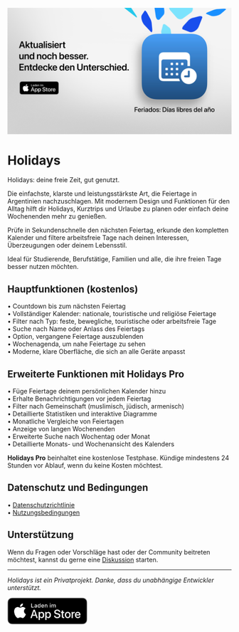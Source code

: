 [![Holidays App](images/banner.png)](https://apps.apple.com/app/id6744455042)

# Holidays

Holidays: deine freie Zeit, gut genutzt.

Die einfachste, klarste und leistungsstärkste Art, die Feiertage in Argentinien nachzuschlagen.
Mit modernem Design und Funktionen für den Alltag hilft dir Holidays, Kurztrips und Urlaube zu planen oder einfach deine Wochenenden mehr zu genießen.

Prüfe in Sekundenschnelle den nächsten Feiertag, erkunde den kompletten Kalender und filtere arbeitsfreie Tage nach deinen Interessen, Überzeugungen oder deinem Lebensstil.

Ideal für Studierende, Berufstätige, Familien und alle, die ihre freien Tage besser nutzen möchten.

## Hauptfunktionen (kostenlos)

• Countdown bis zum nächsten Feiertag  
• Vollständiger Kalender: nationale, touristische und religiöse Feiertage  
• Filter nach Typ: feste, bewegliche, touristische oder arbeitsfreie Tage  
• Suche nach Name oder Anlass des Feiertags  
• Option, vergangene Feiertage auszublenden  
• Wochenagenda, um nahe Feiertage zu sehen  
• Moderne, klare Oberfläche, die sich an alle Geräte anpasst  

## Erweiterte Funktionen mit Holidays Pro

• Füge Feiertage deinem persönlichen Kalender hinzu  
• Erhalte Benachrichtigungen vor jedem Feiertag  
• Filter nach Gemeinschaft (muslimisch, jüdisch, armenisch)  
• Detaillierte Statistiken und interaktive Diagramme  
• Monatliche Vergleiche von Feiertagen  
• Anzeige von langen Wochenenden  
• Erweiterte Suche nach Wochentag oder Monat  
• Detaillierte Monats- und Wochenansicht des Kalenders

**Holidays Pro** beinhaltet eine kostenlose Testphase. Kündige mindestens 24 Stunden vor Ablauf, wenn du keine Kosten möchtest.

## Datenschutz und Bedingungen

• [Datenschutzrichtlinie](https://lucasditomase.github.io/feriados/de/privacy-policy)  
• [Nutzungsbedingungen](https://lucasditomase.github.io/feriados/de/terms-and-conditions)

## Unterstützung

Wenn du Fragen oder Vorschläge hast oder der Community beitreten möchtest, kannst du gerne eine [Diskussion](https://github.com/lucasditomase/feriados/discussions) starten.

---

*Holidays ist ein Privatprojekt. Danke, dass du unabhängige Entwickler unterstützt.*

<p align="left">
  <a href="https://apps.apple.com/app/id6744455042">
    <img src="images/download-badge.svg" alt="Im App Store laden" height="60">
  </a>
</p>
